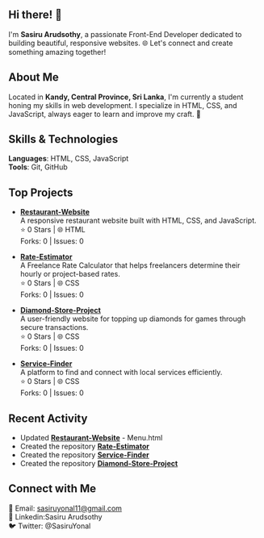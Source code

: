 ## Hi there! 👋

I'm **Sasiru Arudsothy**, a passionate Front-End Developer dedicated to building beautiful, responsive websites. 🌐 Let's connect and create something amazing together!

## About Me

Located in **Kandy, Central Province, Sri Lanka**, I'm currently a student honing my skills in web development. I specialize in HTML, CSS, and JavaScript, always eager to learn and improve my craft. 🚀

## Skills & Technologies

**Languages**: HTML, CSS, JavaScript<br>
**Tools**: Git, GitHub

## Top Projects

- [**Restaurant-Website**](https://github.com/Sirius-Shadow/Restaurant-Website)  
  A responsive restaurant website built with HTML, CSS, and JavaScript.  
  ⭐ 0 Stars | 🌐 HTML  
  Forks: 0 | Issues: 0  

- [**Rate-Estimator**](https://github.com/Sirius-Shadow/Rate-Estimator)  
  A Freelance Rate Calculator that helps freelancers determine their hourly or project-based rates.  
  ⭐ 0 Stars | 🌐 CSS  
  Forks: 0 | Issues: 0  

- [**Diamond-Store-Project**](https://github.com/Sirius-Shadow/Diamond-Store-Project)  
  A user-friendly website for topping up diamonds for games through secure transactions.  
  ⭐ 0 Stars | 🌐 CSS  
  Forks: 0 | Issues: 0  

- [**Service-Finder**](https://github.com/Sirius-Shadow/Service-Finder)  
  A platform to find and connect with local services efficiently.  
  ⭐ 0 Stars | 🌐 CSS  
  Forks: 0 | Issues: 0

## Recent Activity

- Updated [**Restaurant-Website**](https://github.com/Sirius-Shadow/Restaurant-Website) - Menu.html  
- Created the repository [**Rate-Estimator**](https://github.com/Sirius-Shadow/Rate-Estimator)  
- Created the repository [**Service-Finder**](https://github.com/Sirius-Shadow/Service-Finder)
- Created the repository [**Diamond-Store-Project**](https://sirius-shadow.github.io/Diamond-Store-Project)

## Connect with Me

📧 Email: sasiruyonal11@gmail.com<br>
🔗  Linkedin:Sasiru Arudsothy<br>
🐦 Twitter: @SasiruYonal
